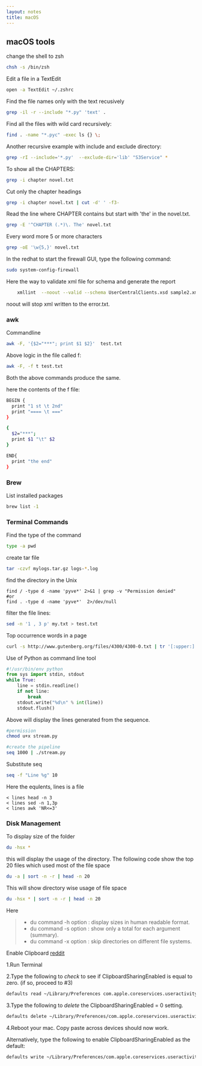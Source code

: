 ```yaml
---
layout: notes 
title: macOS
---
```



## macOS tools

change the shell to zsh

```bash
chsh -s /bin/zsh
```

Edit a file in a TextEdit

```bash
open -a TextEdit ~/.zshrc
```

Find the file names only with the text recusively

```bash
grep -il -r --include "*.py" 'text' .
```

Find all the files with wild card recursively:

```bash
find . -name "*.pyc" -exec ls {} \;
```

Another recursive example with include and exclude directory:

```bash
grep -rI --include='*.py'  --exclude-dir='lib' "S3Service" *
```

To show all the CHAPTERS:

```bash
grep -i chapter novel.txt
```

Cut only the chapter headings

```bash
grep -i chapter novel.txt | cut -d' ' -f3-
```

Read the line where CHAPTER contains but start with 'the' in the novel.txt.

```bash
grep -E '^CHAPTER (.*)\. The' novel.txt
```

Every word more 5 or more characters

```bash
grep -oE '\w{5,}' novel.txt
```

In the redhat to start the firewall GUI, type the following command:

```bash
sudo system-config-firewall
```

Here the way to validate xml file for schema and generate the report

```bash
	xmllint  --noout --valid --schema UserCentralClients.xsd sample2.xml > error.txt 2>&1
```

noout will stop xml written to the error.txt. 

### awk

Commandline

```bash
awk -F, '{$2="***"; print $1 $2}'  test.txt
```

Above logic in the file called f:

```bash
awk -F, -f t test.txt 
```

Both the above commands produce the same.

here the contents of the f file:

```bash
BEGIN {
  print "1 st \t 2nd"
  print "==== \t ==="
}

{
  $2="***";
  print $1 "\t" $2
}

END{
  print "the end"
}

```

### Brew

List installed packages

```bash
brew list -1
```

### Terminal Commands

Find the type of the command

```bash
type -a pwd
```

create tar file

```bash
tar -czvf mylogs.tar.gz logs-*.log
```

find the directory in the Unix

```shell
find / -type d -name 'pyve*' 2>&1 | grep -v "Permission denied"
#or
find . -type d -name 'pyve*'  2>/dev/null
```

filter the file lines:

```bash
sed -n '1 , 3 p' my.txt > test.txt
```

Top occurrence words in a page

```bash
curl -s http://www.gutenberg.org/files/4300/4300-0.txt | tr '[:upper:]' '[:lower:]' | grep -oE '\w+' | sort | uniq -c | sort -nr | head -n 10
```

Use of Python as command line tool

```python
#!/usr/bin/env python
from sys import stdin, stdout
while True:
    line = stdin.readline()
    if not line:
        break
    stdout.write("%d\n" % int(line))
    stdout.flush()
```

Above will display the lines generated from the sequence. 

```bash
#permission
chmod u+x stream.py

#create the pipeline
seq 1000 | ./stream.py
```

Substitute seq

```bash
seq -f "Line %g" 10
```

Here the equlents, lines is a file

```
< lines head -n 3
< lines sed -n 1,3p
< lines awk 'NR<=3'
```

### Disk Management

To display size of the folder

```bash
du -hsx *
```

this will display the usage of the directory.
The following code show the top 20 files which used most of the file space

```bash
du -a | sort -n -r | head -n 20
```

This will show directory wise usage of file space

```bash
du -hsx * | sort -n -r | head -n 20
```

Here

>  - du command -h option : display sizes in human readable format.
>  - du command -s option : show only a total for each argument (summary).
>  - du command -x option : skip directories on different file systems.

Enable Clipboard [reddit](https://www.reddit.com/r/MacOS/comments/k149hz/universal_clipboard_and_safari_links_not_working/)

1.Run Terminal

2.Type the following to _check_ to see if ClipboardSharingEnabled is equal to zero. (if so, proceed to #3)

```bash
defaults read ~/Library/Preferences com.apple.coreservices.useractivityd.plist
```



3.Type the following to _delete_ the ClipboardSharingEnabled = 0 setting.

```bash
defaults delete ~/Library/Preferences/com.apple.coreservices.useractivityd.plist ClipboardSharingEnabled
```

4.Reboot your mac. Copy paste across devices should now work.

Alternatively, type the following to enable ClipboardSharingEnabled as the default:

```bash
defaults write ~/Library/Preferences/com.apple.coreservices.useractivityd.plist ClipboardSharingEnabled 1
```

